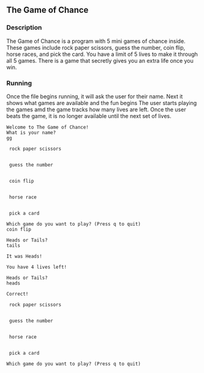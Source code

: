 ## The Game of Chance
### Description
The Game of Chance is a program with 5 mini games of chance inside. These games include rock paper scissors, guess the number,
coin flip, horse races, and pick the card. You have a limit of 5 lives to make it through all 5 games. There is a game that secretly gives you an extra life once you win.

### Running
Once the file begins running, it will ask the user for their name. Next it shows what games are available and the fun begins  The user starts playing the games
amd the game tracks how many lives are left. Once the user beats the game, it is no longer available until the next set of lives.
```
Welcome to The Game of Chance!
What is your name?
gg

 rock paper scissors 


 guess the number 


 coin flip 


 horse race 


 pick a card 

Which game do you want to play? (Press q to quit)
coin flip

Heads or Tails? 
tails

It was Heads!

You have 4 lives left!

Heads or Tails?       
heads

Correct!

 rock paper scissors


 guess the number


 horse race


 pick a card

Which game do you want to play? (Press q to quit)
```
